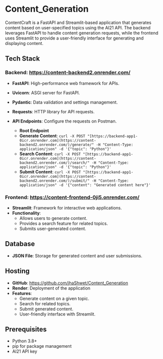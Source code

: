 # Content_Generation
ContentCraft is a FastAPI and Streamlit-based application that generates content based on user-specified topics using the AI21 API. The backend leverages FastAPI to handle content generation requests, while the frontend uses Streamlit to provide a user-friendly interface for generating and displaying content.

## Tech Stack

### Backend: https://content-backend2.onrender.com/

- **FastAPI**: High-performance web framework for APIs.
- **Uvicorn**: ASGI server for FastAPI.
- **Pydantic**: Data validation and settings management.
- **Requests**: HTTP library for API requests.
- **API Endpoints**: Configure the requests on Postman.

    - **Root Endpoint**
    - **Generate Content**: `curl -X POST "[https://backend-app1-0icr.onrender.com](https://content-backend2.onrender.com/)/generate/" -H "Content-Type: application/json" -d '{"topic": "Python"}'`
    - **Search Content**: `curl -X POST "[https://backend-app1-0icr.onrender.com](https://content-backend2.onrender.com/)/search/" -H "Content-Type: application/json" -d '{"topic": "Python"}'`
    - **Submit Content**: `curl -X POST "[https://backend-app1-0icr.onrender.com](https://content-backend2.onrender.com/)/submit/" -H "Content-Type: application/json" -d '{"content": "Generated content here"}'`

### Frontend:  https://content-frontend-0ji5.onrender.com/

- **Streamlit**: Framework for interactive web applications.
- **Functionality**:
    - Allows users to generate content.
    - Provides a search feature for related topics.
    - Submits user-generated content.

## Database

- **JSON File**: Storage for generated content and user submissions.

## Hosting

- **GitHub**: https://github.com/jhaShwet/Content_Generation
- **Render**: Deployment of the application
- **Features**:
    - Generate content on a given topic.
    - Search for related topics.
    - Submit generated content.
    - User-friendly interface with Streamlit.

## Prerequisites

- Python 3.8+
- pip for package management
- AI21 API key

